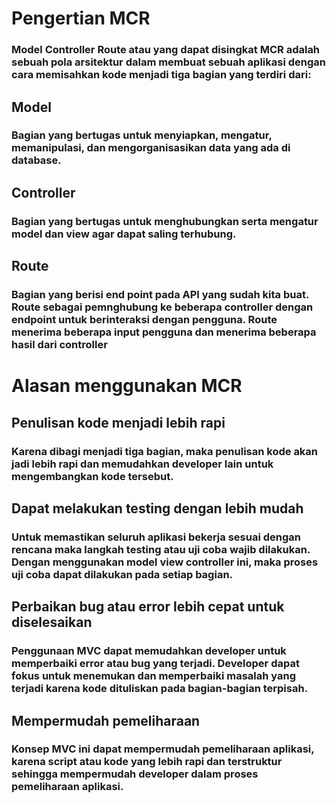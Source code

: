 # Pengertian MCR

### Model Controller Route atau yang dapat disingkat MCR adalah sebuah pola arsitektur dalam membuat sebuah aplikasi dengan cara memisahkan kode menjadi tiga bagian yang terdiri dari:

## Model 
### Bagian yang bertugas untuk menyiapkan, mengatur, memanipulasi, dan mengorganisasikan data yang ada di database.
## Controller  
### Bagian yang bertugas untuk menghubungkan serta mengatur model dan view agar dapat saling terhubung.
## Route  
### Bagian yang berisi end point pada API yang sudah kita buat. Route sebagai pemnghubung ke beberapa controller dengan endpoint untuk berinteraksi dengan pengguna. Route menerima beberapa input pengguna  dan menerima beberapa hasil dari controller

# Alasan menggunakan MCR

## Penulisan kode menjadi lebih rapi
### Karena dibagi menjadi tiga bagian, maka penulisan kode akan jadi lebih rapi dan memudahkan developer lain untuk mengembangkan kode tersebut.

## Dapat melakukan testing dengan lebih mudah
### Untuk memastikan seluruh aplikasi bekerja sesuai dengan rencana maka langkah testing atau uji coba wajib dilakukan. Dengan menggunakan model view controller ini, maka proses uji coba dapat dilakukan pada setiap bagian.

## Perbaikan bug atau error lebih cepat untuk diselesaikan
### Penggunaan MVC dapat memudahkan developer untuk memperbaiki error atau bug yang terjadi. Developer dapat fokus untuk menemukan dan memperbaiki masalah yang terjadi karena kode dituliskan pada bagian-bagian terpisah.

## Mempermudah pemeliharaan
### Konsep MVC ini dapat mempermudah pemeliharaan aplikasi, karena script atau kode yang lebih rapi dan terstruktur sehingga mempermudah developer dalam proses pemeliharaan aplikasi.

